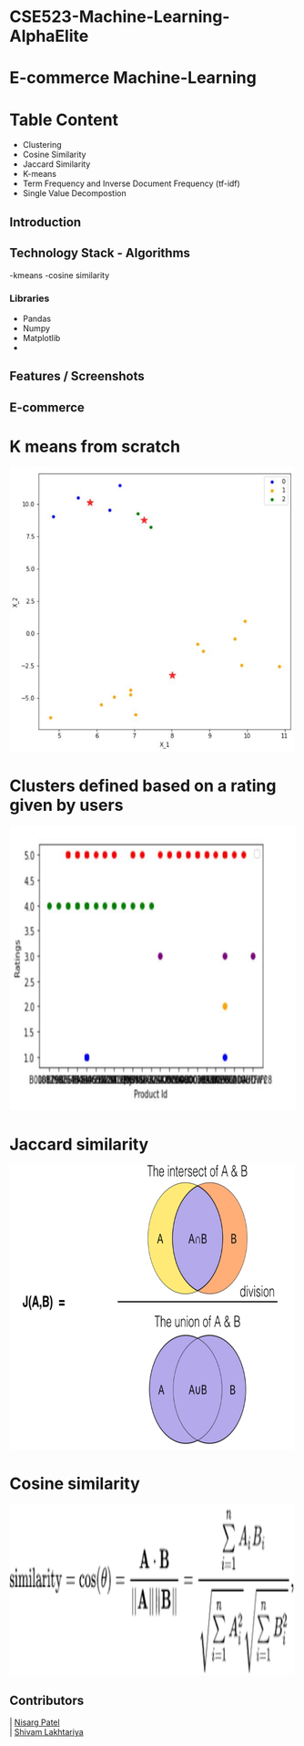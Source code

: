 # CSE523-Machine-Learning-AlphaElite

# E-commerce Machine-Learning


# Table Content
- Clustering
- Cosine Similarity
- Jaccard Similarity
- K-means
- Term Frequency and Inverse Document Frequency (tf-idf)
- Single Value Decompostion

## Introduction


## Technology Stack - Algorithms

-kmeans
-cosine similarity

### Libraries
- Pandas
- Numpy
- Matplotlib
-

## Features / Screenshots

## E-commerce 
# K means from scratch
<img src="https://github.com/Nisargpatel16/CSE523-Machine-Learning-AlphaElite/blob/main/Results/scratch.JPG" width="500" height="500">
 
# Clusters defined based on a rating given by users
<img src="https://github.com/Nisargpatel16/CSE523-Machine-Learning-AlphaElite/blob/main/Results/ratingwithproductidcluster.JPG" width="700" height="500">

# Jaccard similarity
<img src="https://github.com/Nisargpatel16/CSE523-Machine-Learning-AlphaElite/blob/main/Results/jaccard.png" width="500" height="500">

# Cosine similarity
<img src="https://github.com/Nisargpatel16/CSE523-Machine-Learning-AlphaElite/blob/main/Results/cosine.png" width="500" height="300">

## Contributors

| [Nisarg Patel](https://github.com/Nisargpatel16)                                                                                                            
| [Shivam Lakhtariya](https://github.com/shivamlakhtariya)
